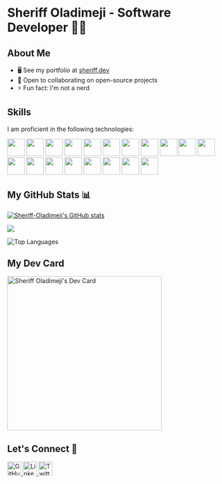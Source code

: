 # Sheriff Oladimeji - Software Developer 👨‍💻

## About Me
- 🖥️ See my portfolio at [sheriff.dev](http://devsheriff.vercel.app/)
- 🤝 Open to collaborating on open-source projects
- ⚡ Fun fact: I'm not a nerd

## Skills
I am proficient in the following technologies:
<p align="left">
    <img src="https://raw.githubusercontent.com/danielcranney/readme-generator/main/public/icons/skills/python-colored.svg" width="40" height="40">
    <img src="https://raw.githubusercontent.com/danielcranney/readme-generator/main/public/icons/skills/javascript-colored.svg" width="40" height="40">
    <img src="https://raw.githubusercontent.com/danielcranney/readme-generator/main/public/icons/skills/typescript-colored.svg" width="40" height="40">
    <img src="https://raw.githubusercontent.com/danielcranney/readme-generator/main/public/icons/skills/html5-colored.svg" width="40" height="40">
    <img src="https://raw.githubusercontent.com/danielcranney/readme-generator/main/public/icons/skills/nextjs-colored.svg" width="40" height="40">
    <img src="https://raw.githubusercontent.com/danielcranney/readme-generator/main/public/icons/skills/react-colored.svg" width="40" height="40">
    <img src="https://raw.githubusercontent.com/danielcranney/readme-generator/main/public/icons/skills/redux-colored.svg" width="40" height="40">
    <img src="https://raw.githubusercontent.com/danielcranney/readme-generator/main/public/icons/skills/sass-colored.svg" width="40" height="40">
    <img src="https://raw.githubusercontent.com/danielcranney/readme-generator/main/public/icons/skills/css3-colored.svg" width="40" height="40">
    <img src="https://raw.githubusercontent.com/danielcranney/readme-generator/main/public/icons/skills/vite-colored.svg" width="40" height="40">
    <img src="https://raw.githubusercontent.com/danielcranney/readme-generator/main/public/icons/skills/tailwindcss-colored.svg" width="40" height="40">
    <img src="https://raw.githubusercontent.com/danielcranney/readme-generator/main/public/icons/skills/nodejs-colored.svg" width="40" height="40">
    <img src="https://raw.githubusercontent.com/danielcranney/readme-generator/main/public/icons/skills/express-colored.svg" width="40" height="40">
    <img src="https://raw.githubusercontent.com/danielcranney/readme-generator/main/public/icons/skills/render-colored.svg" width="40" height="40">
    <img src="https://raw.githubusercontent.com/danielcranney/readme-generator/main/public/icons/skills/mongodb-colored.svg" width="40" height="40">
    <img src="https://raw.githubusercontent.com/danielcranney/readme-generator/main/public/icons/skills/django-colored.svg" width="40" height="40">
    <img src="https://raw.githubusercontent.com/danielcranney/readme-generator/main/public/icons/skills/figma-colored.svg" width="40" height="40">
    <img  src="https://raw.githubusercontent.com/danielcranney/readme-generator/main/public/icons/skills/c-colored.svg"  width="40" height="40">
    <img  src="https://raw.githubusercontent.com/danielcranney/readme-generator/main/public/icons/skills/docker-colored.svg"  width="40" height="40">
</p>

## My GitHub Stats 📊

<a href="http://www.github.com/Sheriff-Oladimeji"><img src="https://github-readme-stats.vercel.app/api?username=Sheriff-Oladimeji&show_icons=true&count_private=true&title_color=3382ed&text_color=ffffff&icon_color=3382ed&bg_color=000000&hide_border=true&show_icons=true" alt="Sheriff-Oladimeji's GitHub stats" /></a>

<a href="http://www.github.com/Sheriff-Oladimeji"><img src="https://github-readme-streak-stats.herokuapp.com/?user=Sheriff-Oladimeji&stroke=ffffff&background=000000&ring=3382ed&fire=3382ed&currStreakNum=ffffff&currStreakLabel=3382ed&sideNums=ffffff&sideLabels=ffffff&dates=ffffff&hide_border=true&count_private=true" /></a>

![Top Languages](https://github-readme-stats.vercel.app/api/top-langs/?username=Sheriff-Oladimeji&langs_count=10&title_color=3382ed&text_color=ffffff&icon_color=3382ed&bg_color=000000&hide_border=true&locale=en&custom_title=Top%20Languages)

## My Dev Card
<a href="https://app.daily.dev/sheriff"><img src="https://api.daily.dev/devcards/v2/iI9WMeNQl1OS3mqFK3gih.png?r=8qi" width="356" alt="Sheriff Oladimeji's Dev Card"/></a>

## Let's Connect 🚀
<p align="left">
    <a href="https://www.github.com/Sheriff-Oladimeji" target="_blank" rel="noreferrer">
        <img src="https://raw.githubusercontent.com/danielcranney/readme-generator/main/public/icons/socials/github.svg" width="32" height="32" alt="GitHub">
    </a>
    <a href="https://www.linkedin.com/in/sheriff-oladimeji-022362255" target="_blank" rel="noreferrer">
        <img src="https://raw.githubusercontent.com/danielcranney/readme-generator/main/public/icons/socials/linkedin.svg" width="32" height="32" alt="LinkedIn">
    </a>
    <a href="https://www.x.com/dimeji_dev" target="_blank" rel="noreferrer">
        <img src="https://raw.githubusercontent.com/danielcranney/readme-generator/main/public/icons/socials/twitter.svg" width="32" height="32" alt="Twitter">
    </a>
</p>
